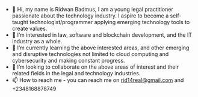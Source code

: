 - 👋 Hi, my name is Ridwan Badmus, I am a young legal practitioner passionate about the technology industry. I aspire to become a self-taught technologist/programmer applying emerging technology tools to create values.
- 👀 I’m interested in law, software and blockchain development, and the IT industry as a whole. 
- 🌱 I’m currently learning the above interested areas, and other emerging and disruptive technologies not limited to cloud computing and cybersecurity and making constant progress. 
- 💞️ I’m looking to collaborate on the above areas of interest and their related fields in the legal and technology industries. 
- 📫 How to reach me - you can reach me on rid14real@gmail.com and +2348168878749

<!---
rid14real/rid14real is a ✨ special ✨ repository because its `README.md` (this file) appears on your GitHub profile.
You can click the Preview link to take a look at your changes.
--->
